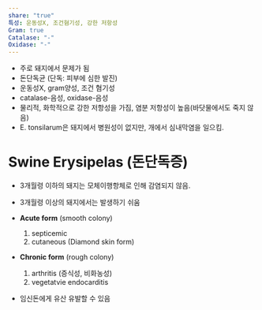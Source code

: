 ```yaml
---
share: "true"
특성: 운동성X, 조건혐기성, 강한 저항성
Gram: true
Catalase: "-"
Oxidase: "-"
---
```


- 주로 돼지에서 문제가 됨
- 돈단독균 (단독: 피부에 심한 발진)
- 운동성X, gram양성, 조건 혐기성 
- catalase-음성, oxidase-음성 
- 물리적, 화학적으로 강한 저항성을 가짐, 염분 저항성이 높음(바닷물에서도 죽지 않음)
- E. tonsilarum은 돼지에서 병원성이 없지만, 개에서 심내막염을 일으킴.

# Swine Erysipelas (돈단독증)

- 3개월령 이하의 돼지는 모체이행항체로 인해 감염되지 않음.
- 3개월령 이상의 돼지에서는 발생하기 쉬움

- **Acute form** (smooth colony)
	1) septicemic
	2) cutaneous (Diamond skin form)
- **Chronic form** (rough colony)
	1) arthritis (증식성, 비화농성)
	2) vegetatvie endocarditis

- 임신돈에게 유산 유발할 수 있음
